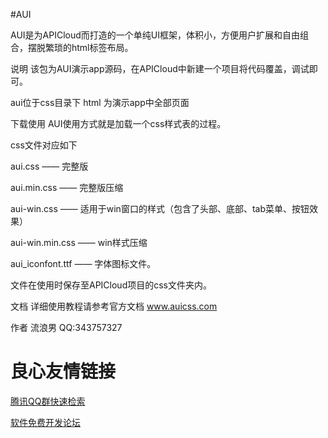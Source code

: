 #AUI

AUI是为APICloud而打造的一个单纯UI框架，体积小，方便用户扩展和自由组合，摆脱繁琐的html标签布局。

说明
该包为AUI演示app源码，在APICloud中新建一个项目将代码覆盖，调试即可。

aui位于css目录下 html 为演示app中全部页面

下载使用
AUI使用方式就是加载一个css样式表的过程。

css文件对应如下

aui.css —— 完整版

aui.min.css —— 完整版压缩

aui-win.css —— 适用于win窗口的样式（包含了头部、底部、tab菜单、按钮效果）

aui-win.min.css —— win样式压缩

aui_iconfont.ttf —— 字体图标文件。

文件在使用时保存至APICloud项目的css文件夹内。

文档
详细使用教程请参考官方文档 www.auicss.com

作者
流浪男 QQ:343757327

 # 良心友情链接

[腾讯QQ群快速检索](http://u.720life.cn/s/8cf73f7c)

[软件免费开发论坛](http://u.720life.cn/s/bbb01dc0)